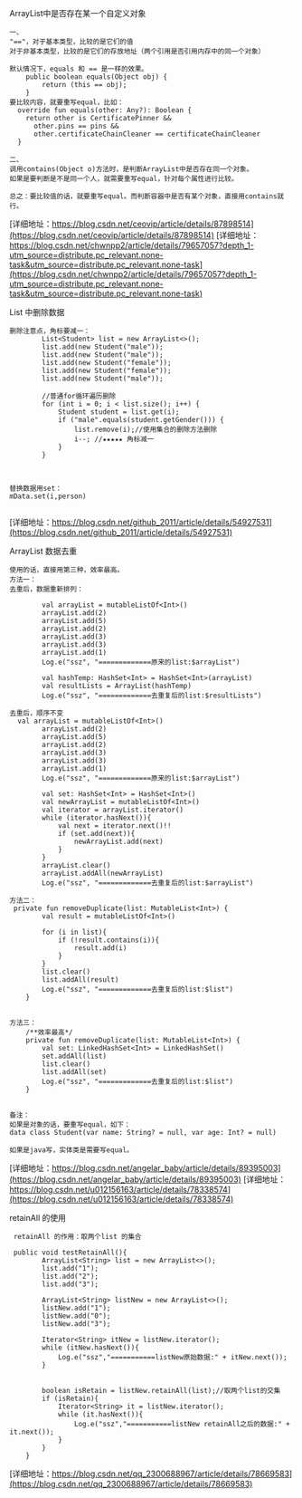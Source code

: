 

ArrayList中是否存在某一个自定义对象
```
一、
"=="，对于基本类型，比较的是它们的值
对于非基本类型，比较的是它们的存放地址（两个引用是否引用内存中的同一个对象）

默认情况下，equals 和 == 是一样的效果。
    public boolean equals(Object obj) {
        return (this == obj);
    }
要比较内容，就要重写equal，比如：
  override fun equals(other: Any?): Boolean {
    return other is CertificatePinner &&
      other.pins == pins &&
      other.certificateChainCleaner == certificateChainCleaner
  }

二、
调用contains(Object o)方法时，是判断ArrayList中是否存在同一个对象。
如果是要判断是不是同一个人，就需要重写equal，针对每个属性进行比较。

总之：要比较值的话，就要重写equal。而判断容器中是否有某个对象，直接用contains就行。

```
[详细地址：https://blog.csdn.net/ceovip/article/details/87898514](https://blog.csdn.net/ceovip/article/details/87898514)
[详细地址：https://blog.csdn.net/chwnpp2/article/details/79657057?depth_1-utm_source=distribute.pc_relevant.none-task&utm_source=distribute.pc_relevant.none-task](https://blog.csdn.net/chwnpp2/article/details/79657057?depth_1-utm_source=distribute.pc_relevant.none-task&utm_source=distribute.pc_relevant.none-task)

List 中删除数据

```
删除注意点，角标要减一：
        List<Student> list = new ArrayList<>();
        list.add(new Student("male"));
        list.add(new Student("male"));
        list.add(new Student("female"));
        list.add(new Student("female"));
        list.add(new Student("male"));
 
        //普通for循环遍历删除
        for (int i = 0; i < list.size(); i++) {
            Student student = list.get(i);
            if ("male".equals(student.getGender())) {
                list.remove(i);//使用集合的删除方法删除
                i--; //★★★★★ 角标减一
            }
        }



替换数据用set：
mData.set(i,person)


```
[详细地址：https://blog.csdn.net/github_2011/article/details/54927531](https://blog.csdn.net/github_2011/article/details/54927531)

ArrayList 数据去重
```
使用的话，直接用第三种，效率最高。
方法一：
去重后，数据重新排列：

        val arrayList = mutableListOf<Int>()
        arrayList.add(2)
        arrayList.add(5)
        arrayList.add(2)
        arrayList.add(3)
        arrayList.add(3)
        arrayList.add(1)
        Log.e("ssz", "=============原来的list:$arrayList")

        val hashTemp: HashSet<Int> = HashSet<Int>(arrayList)
        val resultLists = ArrayList(hashTemp)
        Log.e("ssz", "=============去重复后的list:$resultLists")

去重后，顺序不变
  val arrayList = mutableListOf<Int>()
        arrayList.add(2)
        arrayList.add(5)
        arrayList.add(2)
        arrayList.add(3)
        arrayList.add(3)
        arrayList.add(1)
        Log.e("ssz", "=============原来的list:$arrayList")

        val set: HashSet<Int> = HashSet<Int>()
        val newArrayList = mutableListOf<Int>()
        val iterator = arrayList.iterator()
        while (iterator.hasNext()){
            val next = iterator.next()!!
            if (set.add(next)){
                newArrayList.add(next)
            }
        }
        arrayList.clear()
        arrayList.addAll(newArrayList)
        Log.e("ssz", "=============去重复后的list:$arrayList")

方法二：
 private fun removeDuplicate(list: MutableList<Int>) {
        val result = mutableListOf<Int>()

        for (i in list){
            if (!result.contains(i)){
                result.add(i)
            }
        }
        list.clear()
        list.addAll(result)
        Log.e("ssz", "=============去重复后的list:$list")
    }


方法三：
    /**效率最高*/
    private fun removeDuplicate(list: MutableList<Int>) {
        val set: LinkedHashSet<Int> = LinkedHashSet()
        set.addAll(list)
        list.clear()
        list.addAll(set)
        Log.e("ssz", "=============去重复后的list:$list")
    }


备注：
如果是对象的话，要重写equal，如下：
data class Student(var name: String? = null, var age: Int? = null)

如果是java写，实体类是需要写equal。
```
[详细地址：https://blog.csdn.net/angelar_baby/article/details/89395003](https://blog.csdn.net/angelar_baby/article/details/89395003)
[详细地址：https://blog.csdn.net/u012156163/article/details/78338574](https://blog.csdn.net/u012156163/article/details/78338574)


retainAll 的使用
```
 retainAll 的作用：取两个list 的集合

 public void testRetainAll(){
        ArrayList<String> list = new ArrayList<>();
        list.add("1");
        list.add("2");
        list.add("3");

        ArrayList<String> listNew = new ArrayList<>();
        listNew.add("1");
        listNew.add("0");
        listNew.add("3");

        Iterator<String> itNew = listNew.iterator();
        while (itNew.hasNext()){
            Log.e("ssz","===========listNew原始数据:" + itNew.next());
        }


        boolean isRetain = listNew.retainAll(list);//取两个list的交集
        if (isRetain){
            Iterator<String> it = listNew.iterator();
            while (it.hasNext()){
                Log.e("ssz","===========listNew retainAll之后的数据:" + it.next());
            }
        }
    }

```
[详细地址：https://blog.csdn.net/qq_2300688967/article/details/78669583](https://blog.csdn.net/qq_2300688967/article/details/78669583)